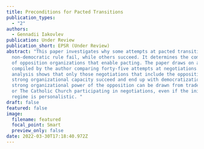 ```yaml
---
title: Preconditions for Pacted Transitions
publication_types:
  - "2"
authors:
  - Gennadii Iakovlev
publication: Under Review
publication_short: EPSR (Under Review)
abstract: "This paper investigates why some attempts at pacted transitions from
  non-democratic rule fail, while others succeed. It determines the composition
  of opposition organizations that enable pacting. The paper draws on a data set
  compiled by the author comparing forty-five attempts at negotiations. The QCA
  analysis shows that only those negotiations that include the opposition with
  strong organizational capacity succeed and end up with democratization. This
  strong organizational power of the opposition can be drawn from trade unions
  or The Catholic Church participating in negotiations, even if the initial
  regime is personalistic. "
draft: false
featured: false
image:
  filename: featured
  focal_point: Smart
  preview_only: false
date: 2022-03-30T17:18:40.972Z
---
```

